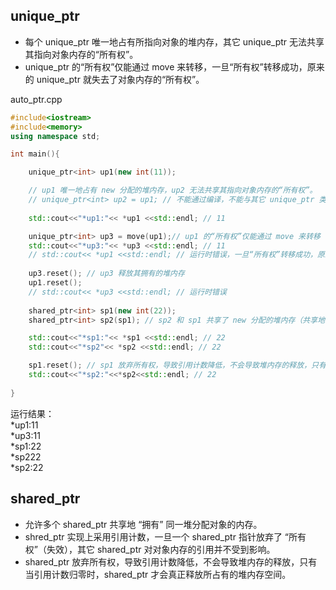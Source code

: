 ## unique_ptr
* 每个 unique_ptr 唯一地占有所指向对象的堆内存，其它 unique_ptr 无法共享其指向对象内存的“所有权”。
* unique_ptr 的“所有权”仅能通过 move 来转移，一旦“所有权”转移成功，原来的 unique_ptr 就失去了对象内存的“所有权”。

auto_ptr.cpp
```.cpp
#include<iostream>
#include<memory>
using namespace std;

int main(){

	unique_ptr<int> up1(new int(11));

	// up1 唯一地占有 new 分配的堆内存，up2 无法共享其指向对象内存的“所有权”。
	// unique_ptr<int> up2 = up1; // 不能通过编译，不能与其它 unique_ptr 类型的指针对象共享所指对象的内存。
	
	std::cout<<"*up1:"<< *up1 <<std::endl; // 11

	unique_ptr<int> up3 = move(up1);// up1 的“所有权”仅能通过 move 来转移
	std::cout<<"*up3:"<< *up3 <<std::endl; // 11
	// std::cout<< *up1 <<std::endl; // 运行时错误，一旦“所有权”转移成功，原来的 up1 就失去了对象内存的“所有权”。
	
	up3.reset(); // up3 释放其拥有的堆内存
	up1.reset();
	// std::cout<< *up3 <<std::endl; // 运行时错误
	
	shared_ptr<int> sp1(new int(22));
	shared_ptr<int> sp2(sp1); // sp2 和 sp1 共享了 new 分配的堆内存（共享地 “拥有” 同一堆分配对象的内存）

	std::cout<<"*sp1:"<< *sp1 <<std::endl; // 22
	std::cout<<"*sp2"<< *sp2 <<std::endl; // 22

	sp1.reset(); // sp1 放弃所有权，导致引用计数降低，不会导致堆内存的释放，只有当引用计数归零时，shared_ptr 释放所占有的堆内存空间
	std::cout<<"*sp2:"<<*sp2<<std::endl; // 22
	
}
```

运行结果：<br>
*up1:11<br>
*up3:11<br>
*sp1:22<br>
*sp222<br>
*sp2:22<br>

## shared_ptr
* 允许多个 shared_ptr 共享地 “拥有” 同一堆分配对象的内存。
* shred_ptr 实现上采用引用计数，一旦一个 shared_ptr 指针放弃了 “所有权”（失效），其它 shared_ptr 对对象内存的引用并不受到影响。
* shared_ptr 放弃所有权，导致引用计数降低，不会导致堆内存的释放，只有当引用计数归零时，shared_ptr 才会真正释放所占有的堆内存空间。
